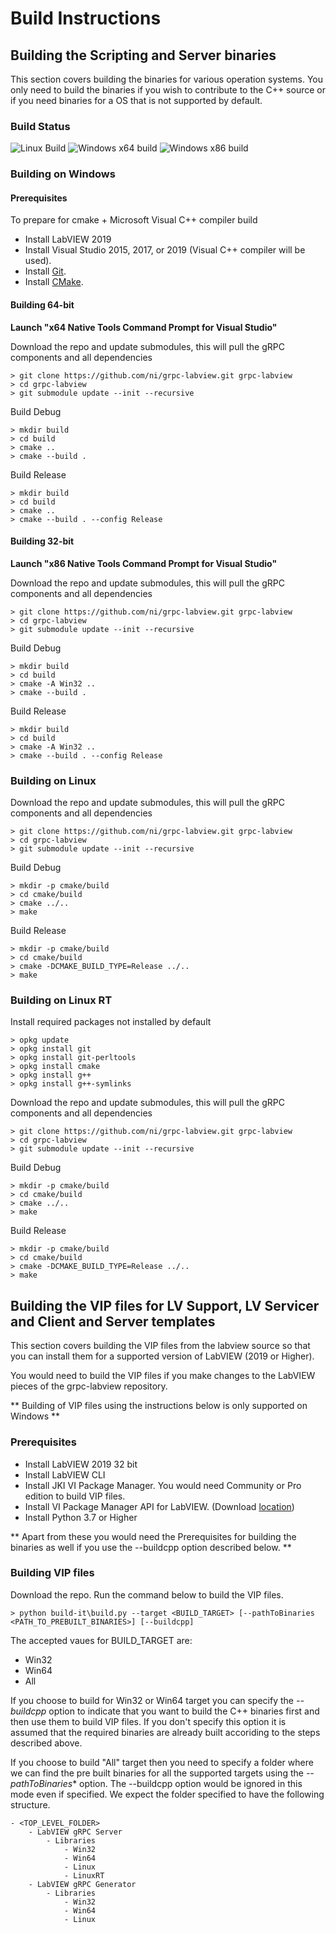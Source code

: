 # Build Instructions

## Building the Scripting and Server binaries

This section covers building the binaries for various operation systems.
You only need to build the binaries if you wish to contribute to the C++ source or if you need binaries for a OS that is not supported by default.

### Build Status
![Linux Build](https://github.com/ni/grpc-labview/workflows/Linux%20Build/badge.svg)
![Windows x64 build](https://github.com/ni/grpc-labview/workflows/Windows%20x64%20build/badge.svg)
![Windows x86 build](https://github.com/ni/grpc-labview/workflows/Windows%20x86%20build/badge.svg)

### Building on Windows

#### Prerequisites
To prepare for cmake + Microsoft Visual C++ compiler build
- Install LabVIEW 2019
- Install Visual Studio 2015, 2017, or 2019 (Visual C++ compiler will be used).
- Install [Git](https://git-scm.com/).
- Install [CMake](https://cmake.org/download/).


#### Building 64-bit

**Launch "x64 Native Tools Command Prompt for Visual Studio"**

Download the repo and update submodules, this will pull the gRPC components and all dependencies

```
> git clone https://github.com/ni/grpc-labview.git grpc-labview
> cd grpc-labview
> git submodule update --init --recursive
```

Build Debug
```
> mkdir build
> cd build
> cmake ..
> cmake --build .
```

Build Release
```
> mkdir build
> cd build
> cmake ..
> cmake --build . --config Release
```
#### Building 32-bit

**Launch "x86 Native Tools Command Prompt for Visual Studio"**

Download the repo and update submodules, this will pull the gRPC components and all dependencies

```
> git clone https://github.com/ni/grpc-labview.git grpc-labview
> cd grpc-labview
> git submodule update --init --recursive
```

Build Debug
```
> mkdir build
> cd build
> cmake -A Win32 ..
> cmake --build .
```

Build Release
```
> mkdir build
> cd build
> cmake -A Win32 ..
> cmake --build . --config Release
```

### Building on Linux

Download the repo and update submodules, this will pull the gRPC components and all dependencies

```
> git clone https://github.com/ni/grpc-labview.git grpc-labview
> cd grpc-labview
> git submodule update --init --recursive
```

Build Debug

```
> mkdir -p cmake/build
> cd cmake/build
> cmake ../..
> make
```

Build Release

```
> mkdir -p cmake/build
> cd cmake/build
> cmake -DCMAKE_BUILD_TYPE=Release ../..
> make
```

### Building on Linux RT

Install required packages not installed by default

```
> opkg update
> opkg install git
> opkg install git-perltools
> opkg install cmake
> opkg install g++
> opkg install g++-symlinks
```

Download the repo and update submodules, this will pull the gRPC components and all dependencies

```
> git clone https://github.com/ni/grpc-labview.git grpc-labview
> cd grpc-labview
> git submodule update --init --recursive
```

Build Debug

```
> mkdir -p cmake/build
> cd cmake/build
> cmake ../..
> make
```

Build Release

```
> mkdir -p cmake/build
> cd cmake/build
> cmake -DCMAKE_BUILD_TYPE=Release ../..
> make
```

## Building the VIP files for LV Support, LV Servicer and Client and Server templates

This section covers building the VIP files from the labview source so that you can install them for a supported version of LabVIEW (2019 or Higher).

You would need to build the VIP files if you make changes to the LabVIEW pieces of the grpc-labview repository.

** Building of VIP files using the instructions below is only supported on Windows **

### Prerequisites

- Install LabVIEW 2019 32 bit
- Install LabVIEW CLI
- Install JKI VI Package Manager. You would need Community or Pro edition to build VIP files.
- Install VI Package Manager API for LabVIEW. (Download [location](https://www.ni.com/en-in/support/downloads/tools-network/download.vi-package-manager-api.html#374501))
- Install Python 3.7 or Higher

** Apart from these you would need the Prerequisites for building the binaries as well if you use the --buildcpp option described below. **

### Building VIP files

Download the repo. Run the command below to build the VIP files.

```
> python build-it\build.py --target <BUILD_TARGET> [--pathToBinaries <PATH_TO_PREBUILT_BINARIES>] [--buildcpp]
```

The accepted vaues for BUILD_TARGET are:
- Win32
- Win64
- All

If you choose to build for Win32 or Win64 target you can specify the *--buildcpp* option to indicate that you want to build the C++ binaries first and then use them to build VIP files. If you don't specify this option it is assumed that the required binaries are already built accoriding to the steps described above.

If you choose to build "All" target then you need to specify a folder where we can find the pre built binaries for all the supported targets using the *--pathToBinaries** option. The --buildcpp option would be ignored in this mode even if specified.  We expect the folder specified to have the following structure.

```
- <TOP_LEVEL_FOLDER>
    - LabVIEW gRPC Server
        - Libraries
            - Win32
            - Win64
            - Linux
            - LinuxRT
    - LabVIEW gRPC Generator
        - Libraries
            - Win32
            - Win64
            - Linux
```
